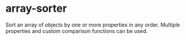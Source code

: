 # array-sorter
Sort an array of objects by one or more properties in any order. Multiple properties and custom comparison functions can be used.
